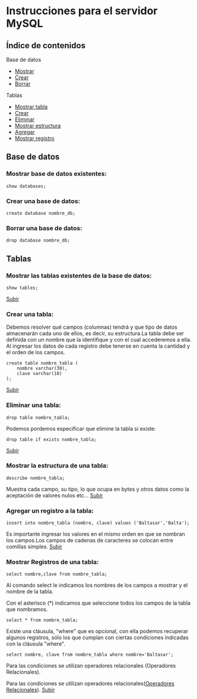 # Instrucciones para el servidor MySQL
<a name="top"></a>
## Índice de contenidos
Base de datos
* [Mostrar](#item1)
* [Crear](#item2)
* [Borrar](#item3)

Tablas
* [Mostrar tabla](#item4)
* [Crear](#item5)
* [Eliminar](#item6)
* [Mostrar estructura](#item7)
* [Agregar](#item8)
* [Mostrar registro](#item9)

## Base de datos
<a name="item1"></a>
### Mostrar base de datos existentes: 
```
show databases;
```
<a name="item2"></a>
### Crear una base de datos:
```
create database nombre_db;
```
<a name="item3"></a>
### Borrar una base de datos:
```
drop database nombre_db;
```

## Tablas
<a name="item4"></a>
### Mostrar las tablas existentes de la base de datos:
```
show tables;    
```
[Subir](#top)
<a name="item5"></a>
### Crear una tabla: 
Debemos resolver qué campos (columnas) tendrá y que tipo de datos almacenarán cada uno de ellos, es 
decir, su estructura.La tabla debe ser definida con un nombre que la identifique y con el cual accederemos a ella.
Al ingresar los datos de cada registro debe tenerse en cuenta la cantidad y el orden de los campos.
```
create table nombre_tabla (
    nombre varchar(30),
    clave varchar(10)
);
```
[Subir](#top)
<a name="item6"></a>
### Eliminar una tabla:
```
drop table nombre_tabla;
```
Podemos pordemos especificar que elimine la tabla si existe:
```
drop table if exists nombre_tabla;
```
[Subir](#top)
<a name="item7"></a>
### Mostrar la estructura de una tabla:
```
describe nombre_tabla;
```
Muestra cada campo, su tipo, lo que ocupa en bytes y otros datos como la aceptación de valores nulos etc...
[Subir](#top)
<a name="item8"></a>
### Agregar un registro a la tabla:                           
```
insert into nombre_tabla (nombre, clave) values ('Baltasar','Balta');
```
Es importante ingresar los valores en el mismo orden en que se nombran los campos.Los campos de cadenas de caracteres se
 colocan entre comillas simples.
[Subir](#top)
 <a name="item9"></a>
### Mostrar Registros de una tabla:
```
select nombre,clave from nombre_tabla;
```
Al comando select le indicamos los nombres de los campos a mostrar y el nombre de la tabla.

Con el asterisco (*) indicamos que seleccione todos los campos de la tabla que nombramos.
```
select * from nombre_tabla;
```
Existe una cláusula, "where" que es opcional, con ella podemos recuperar algunos registros, sólo los que cumplan con 
ciertas condiciones indicadas con la cláusula "where".
```
select nombre, clave from nombre_tabla where nombre='Baltasar';
```

Para las condiciones se utilizan operadores relacionales (Operadores Relacionales).

Para las condiciones se utilizan operadores relacionales([Operadores Relacionales](https://github.com/balta15torres/Mis-Notas/blob/master/MySQL/OperadoresRelacionales.md)).
[Subir](#top)
